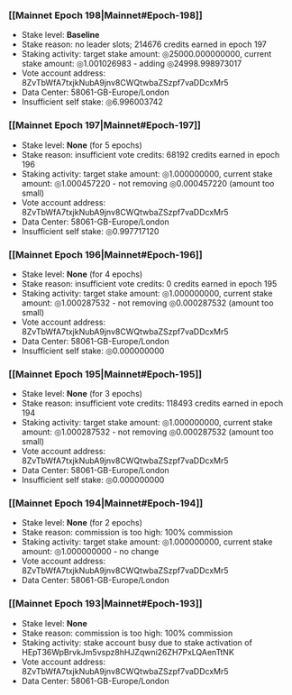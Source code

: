 ### [[Mainnet Epoch 198|Mainnet#Epoch-198]]
* Stake level: **Baseline**
* Stake reason: no leader slots; 214676 credits earned in epoch 197
* Staking activity: target stake amount: ◎25000.000000000, current stake amount: ◎1.001026983 - adding ◎24998.998973017
* Vote account address: 8ZvTbWfA7txjkNubA9jnv8CWQtwbaZSzpf7vaDDcxMr5
* Data Center: 58061-GB-Europe/London
* Insufficient self stake: ◎6.996003742
### [[Mainnet Epoch 197|Mainnet#Epoch-197]]
* Stake level: **None** (for 5 epochs)
* Stake reason: insufficient vote credits: 68192 credits earned in epoch 196
* Staking activity: target stake amount: ◎1.000000000, current stake amount: ◎1.000457220 - not removing ◎0.000457220 (amount too small)
* Vote account address: 8ZvTbWfA7txjkNubA9jnv8CWQtwbaZSzpf7vaDDcxMr5
* Data Center: 58061-GB-Europe/London
* Insufficient self stake: ◎0.997717120
### [[Mainnet Epoch 196|Mainnet#Epoch-196]]
* Stake level: **None** (for 4 epochs)
* Stake reason: insufficient vote credits: 0 credits earned in epoch 195
* Staking activity: target stake amount: ◎1.000000000, current stake amount: ◎1.000287532 - not removing ◎0.000287532 (amount too small)
* Vote account address: 8ZvTbWfA7txjkNubA9jnv8CWQtwbaZSzpf7vaDDcxMr5
* Data Center: 58061-GB-Europe/London
* Insufficient self stake: ◎0.000000000
### [[Mainnet Epoch 195|Mainnet#Epoch-195]]
* Stake level: **None** (for 3 epochs)
* Stake reason: insufficient vote credits: 118493 credits earned in epoch 194
* Staking activity: target stake amount: ◎1.000000000, current stake amount: ◎1.000287532 - not removing ◎0.000287532 (amount too small)
* Vote account address: 8ZvTbWfA7txjkNubA9jnv8CWQtwbaZSzpf7vaDDcxMr5
* Data Center: 58061-GB-Europe/London
* Insufficient self stake: ◎0.000000000
### [[Mainnet Epoch 194|Mainnet#Epoch-194]]
* Stake level: **None** (for 2 epochs)
* Stake reason: commission is too high: 100% commission
* Staking activity: target stake amount: ◎1.000000000, current stake amount: ◎1.000000000 - no change
* Vote account address: 8ZvTbWfA7txjkNubA9jnv8CWQtwbaZSzpf7vaDDcxMr5
* Data Center: 58061-GB-Europe/London
### [[Mainnet Epoch 193|Mainnet#Epoch-193]]
* Stake level: **None**
* Stake reason: commission is too high: 100% commission
* Staking activity: stake account busy due to stake activation of HEpT36WpBrvkJm5vspz8hHJZqwni26ZH7PxLQAenTtNK
* Vote account address: 8ZvTbWfA7txjkNubA9jnv8CWQtwbaZSzpf7vaDDcxMr5
* Data Center: 58061-GB-Europe/London